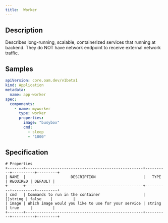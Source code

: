 ```yaml
---
title:  Worker
---
```


## Description

Describes long-running, scalable, containerized services that running at backend. They do NOT have network endpoint to receive external network traffic.

## Samples

```yaml
apiVersion: core.oam.dev/v1beta1
kind: Application
metadata:
  name: app-worker
spec:
  components:
    - name: myworker
      type: worker
      properties:
        image: "busybox"
        cmd:
          - sleep
          - "1000"
```

## Specification

```console
# Properties
+-------+----------------------------------------------------+----------+----------+---------+
| NAME  |                    DESCRIPTION                     |   TYPE   | REQUIRED | DEFAULT |
+-------+----------------------------------------------------+----------+----------+---------+
| cmd   | Commands to run in the container                   | []string | false    |         |
| image | Which image would you like to use for your service | string   | true     |         |
+-------+----------------------------------------------------+----------+----------+---------+
``` 
